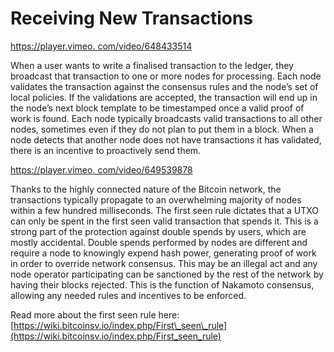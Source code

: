 # Receiving New Transactions

[https://player.vimeo. com/video/648433514](https://player.vimeo.com/video/648433514)

When a user wants to write a finalised transaction to the ledger, they broadcast that transaction to one or more nodes for processing. Each node validates the transaction against the consensus rules and the node’s set of local policies. If the validations are accepted, the transaction will end up in the node’s next block template to be timestamped once a valid proof of work is found. Each node typically broadcasts valid transactions to all other nodes, sometimes even if they do not plan to put them in a block. When a node detects that another node does not have transactions it has validated, there is an incentive to proactively send them.

[https://player.vimeo. com/video/649539878](https://player.vimeo.com/video/649539878?h=a1ac8efadd\&badge=0\&autopause=0\&player_id=0\&app_id=58479\&loop=1\&autoplay=1\&muted=1)

Thanks to the highly connected nature of the Bitcoin network, the transactions typically propagate to an overwhelming majority of nodes within a few hundred milliseconds. The first seen rule dictates that a UTXO can only be spent in the first seen valid transaction that spends it. This is a strong part of the protection against double spends by users, which are mostly accidental. Double spends performed by nodes are different and require a node to knowingly expend hash power, generating proof of work in order to override network consensus. This may be an illegal act and any node operator participating can be sanctioned by the rest of the network by having their blocks rejected. This is the function of Nakamoto consensus, allowing any needed rules and incentives to be enforced.

Read more about the first seen rule here: [https://wiki.bitcoinsv.io/index.php/First\_seen\_rule](https://wiki.bitcoinsv.io/index.php/First_seen_rule)
